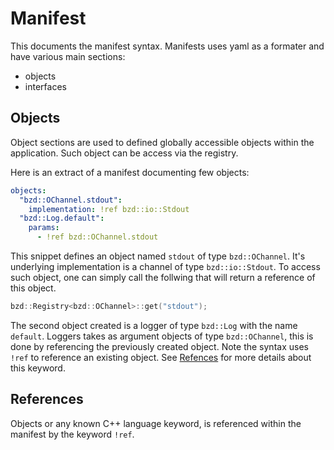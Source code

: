 # Manifest

This documents the manifest syntax.
Manifests uses yaml as a formater and have various main sections:

- objects
- interfaces

## Objects

Object sections are used to defined globally accessible objects within the application.
Such object can be access via the registry.

Here is an extract of a manifest documenting few objects:

```yaml
objects:
  "bzd::OChannel.stdout":
    implementation: !ref bzd::io::Stdout
  "bzd::Log.default":
    params:
      - !ref bzd::OChannel.stdout
```

This snippet defines an object named `stdout` of type `bzd::OChannel`. It's underlying implementation is a channel of type `bzd::io::Stdout`.
To access such object, one can simply call the follwing that will return a reference of this object.

```cpp
bzd::Registry<bzd::OChannel>::get("stdout");
```

The second object created is a logger of type `bzd::Log` with the name `default`. Loggers takes as argument objects of type `bzd::OChannel`, this
is done by referencing the previously created object. Note the syntax uses `!ref` to reference an existing object. See [Refences](#References) for more details about this keyword.

## References

Objects or any known C++ language keyword, is referenced within the manifest by the keyword `!ref`.
